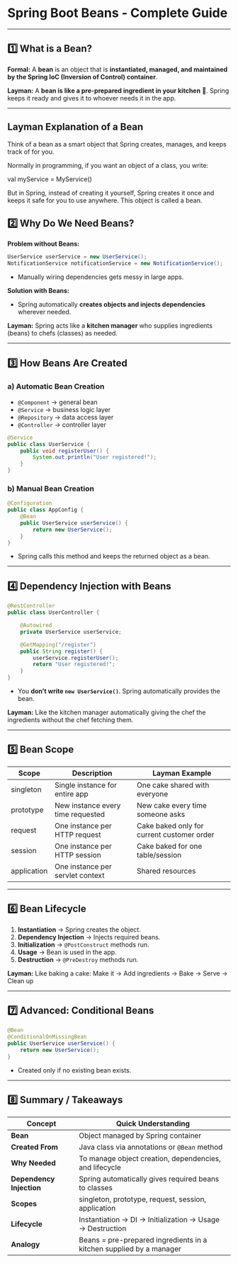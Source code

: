 # Spring Boot Beans - Complete Guide

---

## 1️⃣ What is a Bean?

**Formal:**
A **bean** is an object that is **instantiated, managed, and maintained by the Spring IoC (Inversion of Control) container**.

**Layman:**
A **bean is like a pre-prepared ingredient in your kitchen** 🍳. Spring keeps it ready and gives it to whoever needs it in the app.

---
## Layman Explanation of a Bean

Think of a bean as a smart object that Spring creates, manages, and keeps track of for you.

Normally in programming, if you want an object of a class, you write:

val myService = MyService()


But in Spring, instead of creating it yourself, Spring creates it once and keeps it safe for you to use anywhere. This object is called a bean.

## 2️⃣ Why Do We Need Beans?

**Problem without Beans:**
```java
UserService userService = new UserService();
NotificationService notificationService = new NotificationService();
```
- Manually wiring dependencies gets messy in large apps.

**Solution with Beans:**
- Spring automatically **creates objects and injects dependencies** wherever needed.

**Layman:**
Spring acts like a **kitchen manager** who supplies ingredients (beans) to chefs (classes) as needed.

---

## 3️⃣ How Beans Are Created

### a) Automatic Bean Creation
- `@Component` → general bean
- `@Service` → business logic layer
- `@Repository` → data access layer
- `@Controller` → controller layer

```java
@Service
public class UserService {
    public void registerUser() {
        System.out.println("User registered!");
    }
}
```

### b) Manual Bean Creation
```java
@Configuration
public class AppConfig {
    @Bean
    public UserService userService() {
        return new UserService();
    }
}
```
- Spring calls this method and keeps the returned object as a bean.

---

## 4️⃣ Dependency Injection with Beans

```java
@RestController
public class UserController {

    @Autowired
    private UserService userService;

    @GetMapping("/register")
    public String register() {
        userService.registerUser();
        return "User registered!";
    }
}
```
- You **don’t write `new UserService()`**. Spring automatically provides the bean.

**Layman:**
Like the kitchen manager automatically giving the chef the ingredients without the chef fetching them.

---

## 5️⃣ Bean Scope

| Scope       | Description | Layman Example |
|------------|-------------|----------------|
| singleton  | Single instance for entire app | One cake shared with everyone |
| prototype  | New instance every time requested | New cake every time someone asks |
| request    | One instance per HTTP request | Cake baked only for current customer order |
| session    | One instance per HTTP session | Cake baked for one table/session |
| application| One instance per servlet context | Shared resources |

---

## 6️⃣ Bean Lifecycle

1. **Instantiation** → Spring creates the object.
2. **Dependency Injection** → Injects required beans.
3. **Initialization** → `@PostConstruct` methods run.
4. **Usage** → Bean is used in the app.
5. **Destruction** → `@PreDestroy` methods run.

**Layman:**
Like baking a cake: Make it → Add ingredients → Bake → Serve → Clean up

---

## 7️⃣ Advanced: Conditional Beans

```java
@Bean
@ConditionalOnMissingBean
public UserService userService() {
    return new UserService();
}
```
- Created only if no existing bean exists.

---

## 8️⃣ Summary / Takeaways

| Concept | Quick Understanding |
|---------|--------------------|
| **Bean** | Object managed by Spring container |
| **Created From** | Java class via annotations or `@Bean` method |
| **Why Needed** | To manage object creation, dependencies, and lifecycle |
| **Dependency Injection** | Spring automatically gives required beans to classes |
| **Scopes** | singleton, prototype, request, session, application |
| **Lifecycle** | Instantiation → DI → Initialization → Usage → Destruction |
| **Analogy** | Beans = pre-prepared ingredients in a kitchen supplied by a manager |

